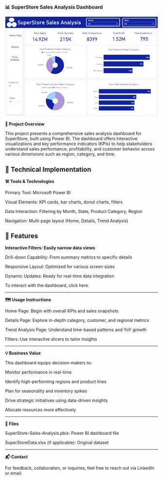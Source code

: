 ### 📊 SuperStore Sales Analysis Dashboard
![dashboard Screenshot](https://github.com/MagnificentSergio5/SuperStore-Sales-Analysis-with-Power-BI/blob/main/Cover%20Page.png)

**🧾 Project Overview**

This project presents a comprehensive sales analysis dashboard for SuperStore, built using Power BI. The dashboard offers interactive visualizations and key performance indicators (KPIs) to help stakeholders understand sales performance, profitability, and customer behavior across various dimensions such as region, category, and time.

## 🧰 Technical Implementation

**🛠️ Tools & Technologies**

Primary Tool: Microsoft Power BI

Visual Elements: KPI cards, bar charts, donut charts, filters

Data Interaction: Filtering by Month, State, Product Category, Region

Navigation: Multi-page layout (Home, Details, Trend Analysis)


## 🔧 Features

**Interactive Filters: Easily narrow data views**

Drill-down Capability: From summary metrics to specific details

Responsive Layout: Optimized for various screen sizes

Dynamic Updates: Ready for real-time data integration

To interact with the dashboard, click here.



---

**🗺️ Usage Instructions**

Home Page: Begin with overall KPIs and sales snapshots

Details Page: Explore in-depth category, customer, and regional metrics

Trend Analysis Page: Understand time-based patterns and YoY growth

Filters: Use interactive slicers to tailor insights



---

**💡 Business Value**

This dashboard equips decision-makers to:

Monitor performance in real-time

Identify high-performing regions and product lines

Plan for seasonality and inventory spikes

Drive strategic initiatives using data-driven insights

Allocate resources more effectively



---



**📎 Files**

SuperStore-Sales-Analysis.pbix: Power BI dashboard file

SuperStoreData.xlsx (if applicable): Original dataset



---

**📬 Contact**

For feedback, collaboration, or inquiries, feel free to reach out via LinkedIn or email.



